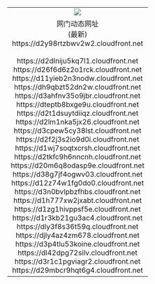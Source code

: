 ﻿<table>
  <tr></tr>
  <tr><td colspan=2 align=center><img src="https://d2y98rtzbwv2w2.cloudfront.net/Up/oGate.jpg" /></td></tr>
  <tr><td colspan=2 align=center>网门动态网址<br/>(最新)
<br>https://d2y98rtzbwv2w2.cloudfront.net
<br/>
<br>https://d2dlniju5kq7l1.cloudfront.net
<br>https://d26f6d6z2o1rck.cloudfront.net
<br>https://d11yieb2n3nodw.cloudfront.net
<br>https://dh9qbzt52dn2w.cloudfront.net
<br>https://d3ahfnv35o9jbr.cloudfront.net
<br>https://dteptb8bxge9u.cloudfront.net
<br>https://d2t1dsuytdiiqz.cloudfront.net
<br>https://d2lm1nka5jx26.cloudfront.net
<br>https://d3cpew5cy38lst.cloudfront.net
<br>https://d2f2j3s2io9d0i.cloudfront.net
<br>https://d1wj7soqtxcrsh.cloudfront.net
<br>https://d2tkfc9h6nncnh.cloudfront.net
<br>https://d20m6q8odasp9e.cloudfront.net
<br>https://d38g7jf4ogwv03.cloudfront.net
<br>https://d12z74w1fg0do0.cloudfront.net
<br>https://d3n0bvlpbzfhbs.cloudfront.net
<br>https://d1h777xw2jxabt.cloudfront.net
<br>https://d1zg1hivppsf5e.cloudfront.net
<br>https://d1r3kb21gu3ac4.cloudfront.net
<br>https://dly3f8s36t59q.cloudfront.net
<br>https://djly4az4zm678.cloudfront.net
<br>https://d3p4tlu53koine.cloudfront.net
<br>https://dl42dpg72silv.cloudfront.net
<br>https://d3r1c1pgviagr2.cloudfront.net
<br>https://d29mbcr9hqt6g4.cloudfront.net
    </td>
  </tr>
</table>
